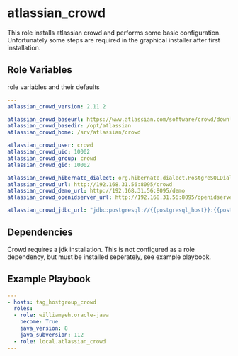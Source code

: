 atlassian_crowd
=========

This role installs atlassian crowd and performs some basic configuration.
Unfortunately some steps are required in the graphical installer after first installation.

Role Variables
--------------

role variables and their defaults

``` yml
---
atlassian_crowd_version: 2.11.2

atlassian_crowd_baseurl: https://www.atlassian.com/software/crowd/downloads/binary/
atlassian_crowd_basedir: /opt/atlassian
atlassian_crowd_home: /srv/atlassian/crowd

atlassian_crowd_user: crowd
atlassian_crowd_uid: 10002
atlassian_crowd_group: crowd
atlassian_crowd_gid: 10002

atlassian_crowd_hibernate_dialect: org.hibernate.dialect.PostgreSQLDialect
atlassian_crowd_url: http://192.168.31.56:8095/crowd
atlassian_crowd_demo_url: http://192.168.31.56:8095/demo
atlassian_crowd_openidserver_url: http://192.168.31.56:8095/openidserver

atlassian_crowd_jdbc_url: "jdbc:postgresql://{{postgresql_host}}:{{postgresql_port}}/atlassian"

```

Dependencies
------------

Crowd requires a jdk installation.
This is not configured as a role dependency, but must be installed
seperately, see example playbook.

Example Playbook
----------------
``` yml
---
- hosts: tag_hostgroup_crowd
  roles:
  - role: williamyeh.oracle-java
    become: True
    java_version: 8
    java_subversion: 112
  - role: local.atlassian_crowd
---
